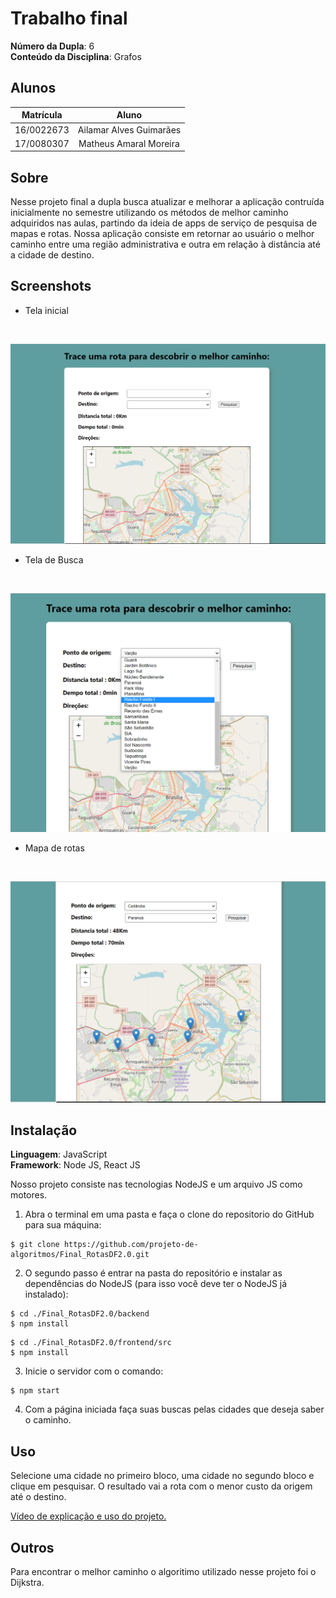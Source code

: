 # Trabalho final

**Número da Dupla**: 6 <br>
**Conteúdo da Disciplina**: Grafos <br>

## Alunos

**Matrícula** | **Aluno** 
:-----------: | :---------:
16/0022673    | Ailamar Alves Guimarães
17/0080307    | Matheus Amaral Moreira

## Sobre 

Nesse projeto final a dupla busca atualizar e melhorar a aplicação contruída inicialmente no semestre utilizando os métodos de melhor caminho adquiridos nas aulas, partindo da ideia de apps de serviço de pesquisa de mapas e rotas. Nossa aplicação consiste em retornar ao usuário o melhor caminho entre uma região administrativa e outra em relação à distância até a cidade de destino.

## Screenshots

- Tela inicial   
<br>

![Home](./assets/home.png)

- Tela de Busca   
<br>

![lista de cidades](./assets/busca.png)
<br>

- Mapa de rotas  
<br>

![Pesquisa](./assets/grafo.png)


## Instalação 
**Linguagem**: JavaScript <br>
**Framework**: Node JS, React JS<br>

Nosso projeto consiste nas tecnologias NodeJS e um arquivo JS como motores.

1. Abra o terminal em uma pasta e faça o clone do repositorio do GitHub para sua máquina:
```
$ git clone https://github.com/projeto-de-algoritmos/Final_RotasDF2.0.git
```

2. O segundo passo é entrar na pasta do repositório e instalar as dependências do NodeJS (para isso você deve ter o NodeJS já instalado):
```
$ cd ./Final_RotasDF2.0/backend
$ npm install
```

```
$ cd ./Final_RotasDF2.0/frontend/src
$ npm install
```

3. Inicie o servidor com o comando:
```
$ npm start
```

4. Com a página iniciada faça suas buscas pelas cidades que deseja saber o caminho.

## Uso 

Selecione uma cidade no primeiro bloco, uma cidade no segundo bloco e clique em pesquisar. O resultado vai a rota com o menor custo da origem até o destino.

[Vídeo de explicação e uso do projeto.](https://youtu.be/fhVnegHuK48)

## Outros 

Para encontrar o melhor caminho o algoritimo utilizado nesse projeto foi o Dijkstra.




